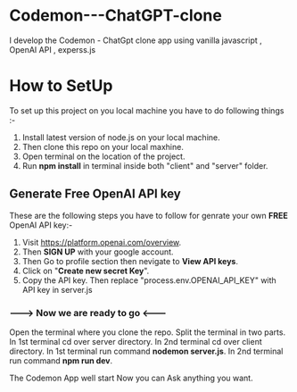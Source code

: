 # Codemon---ChatGPT-clone
I develop the Codemon - ChatGpt clone app using vanilla javascript , OpenAI API , experss.js 


# How to SetUp

To set up this project on you local machine you have to do following things :-
1. Install latest version of node.js on your local machine.
2. Then clone this repo on your local maxhine.
3. Open terminal on the location of the project.
4. Run **npm install** in terminal inside both "client" and "server" folder.

## Generate Free OpenAI API key 
These are the following steps you have to follow for genrate your own **FREE** OpenAI API key:-
1. Visit https://platform.openai.com/overview.
2. Then **SIGN UP** with your google account.
3. Then Go to profile section then nevigate to **View API keys**.
4. Click on "**Create new secret Key**".
5. Copy the API key. Then replace "process.env.OPENAI_API_KEY" with API key in server.js


### ---> Now we are ready to go <---

Open the terminal where you clone the repo.
Split the terminal in two parts.
In 1st terminal cd over server directory.
In 2nd terminal cd over client directory.
In 1st terminal run command **nodemon server.js**.
In 2nd terminal run command **npm run dev**.

The Codemon App well start Now you can Ask anything you want.
